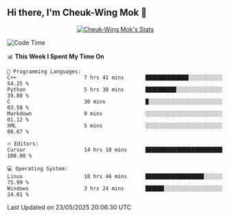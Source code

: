 ## Hi there, I'm Cheuk-Wing Mok 👋

<!--
**mozro0327/mozro0327** is a ✨ _special_ ✨ repository because its `README.md` (this file) appears on your GitHub profile.

Here are some ideas to get you started:

- 🔭 I’m currently working on ...
- 🌱 I’m currently learning ...
- 👯 I’m looking to collaborate on ...
- 🤔 I’m looking for help with ...
- 💬 Ask me about ...
- 📫 How to reach me: ...
- 😄 Pronouns: ...
- ⚡ Fun fact: ...
-->

<p align="center">
  <a href="https://github.com/mozro0327" class="rich-diff-level-one">
    <img src="https://github-readme-stats.vercel.app/api?username=mozro0327&title_color=333&text_color=777" alt="Cheuk-Wing Mok's Stats" >
    <!-- &hide=issues
    <img src="https://github-readme-stats.vercel.app/api?username=mozro0327&hide=issues&title_color=333&text_color=777" alt="Cheuk-Wing Mok's Stats" >
    -->
  </a>
</p>

<!--START_SECTION:waka-->
![Code Time](http://img.shields.io/badge/Code%20Time-3%2C468%20hrs%2012%20mins-blue)

📊 **This Week I Spent My Time On** 

```text
💬 Programming Languages: 
C++                      7 hrs 41 mins       ██████████████░░░░░░░░░░░   54.25 % 
Python                   5 hrs 38 mins       ██████████░░░░░░░░░░░░░░░   39.80 % 
C                        30 mins             █░░░░░░░░░░░░░░░░░░░░░░░░   03.58 % 
Markdown                 9 mins              ░░░░░░░░░░░░░░░░░░░░░░░░░   01.12 % 
XML                      5 mins              ░░░░░░░░░░░░░░░░░░░░░░░░░   00.67 % 

🔥 Editors: 
Cursor                   14 hrs 10 mins      █████████████████████████   100.00 % 

💻 Operating System: 
Linux                    10 hrs 46 mins      ███████████████████░░░░░░   75.99 % 
Windows                  3 hrs 24 mins       ██████░░░░░░░░░░░░░░░░░░░   24.01 % 
```


 Last Updated on 23/05/2025 20:06:30 UTC
<!--END_SECTION:waka-->
